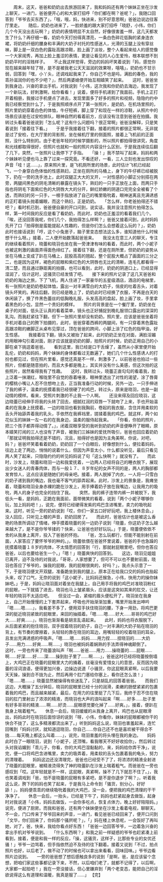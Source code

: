        周末，这天，爸爸和奶奶出去旅游回来了，我和妈妈还有两个妹妹正坐在沙发上聊天，一进门，爸爸便开心的和大家打招呼「你们都在啊？爸呢？」，我随口回答到「爷爷去买东西了」，「哦，哦，妈，快进来，别不好意思啊」爸爸边说边往客厅里走。　　随后，奶奶也进来了，一脸娇羞的跟大家打招呼「晓舒，小伟，你们几个今天没出去玩啊？」奶奶的表情明显不太自然，好像很害羞一样，这几天都发生了什么？再仔细一看，奶奶今天打扮得真漂亮，一条白色碎花低胸的紧身连衣裙，将奶奶纤细的腰身和丰满的大奶子衬托的性感迷人，光滑的玉腿上没有穿丝袜，脚上是一双白色的露趾高跟凉鞋，脸上画了淡妆，整个人看起来给人的感觉像一个大家闺秀，再加上脸上羞涩的表情，更是让看见的人心生爱怜，根本联想不到奶奶平时的淫贱样子。　　不止我这样觉得，旁边的妈妈坏笑着说到「妈，感觉你现在越来越年轻了呀，是不是被我老公天天滋润的效果呀，嘻嘻」，奶奶也不甘示弱，回答到「嘿，小丫头，还调戏起我来了，你自己不也是吗，满脸的春色，我的乖孙滋润你的也不少吧？」，然后两婆媳便开始互相嬉笑了起来。　　这时，爸爸坐到我身边，兴奋的拿出手机，对我说到「小伟，这次我和你奶奶去海边，我发现了一个新玩法，好刺激啊，给你看看！」说着，便将手机递到了我面前。手机上正打开着相册，我接过手机便点了进去，发现里面多了好多的照片和视频，隐隐约约中我已经察觉到什么了，于是我照顺序点开了第一张照片，是奶奶，在机场里照的，照片里奶奶穿着白色的体恤，牛仔短裤，脚上穿了和现在一样的凉鞋，从照片中的场景应该是在过安检排队，眼神自然的看着前方，应该没有注意到爸爸在拍摄。我转过头看着爸爸说到「怎么呢？这有什么问题吗？很正常啊」爸爸没解释，只是笑着说到「接着往下看。」　　于是乎我接着往下翻，接着的照片都很正常啊，无非就是过了安检，在大厅里的背影照，坐在候机厅里的侧面照，接着上飞机前的正面照，没什么特别的。由于老爸年轻的时候学摄影的，所以照片都拍得很讲究，角度和光线都取得很好，但照片也就和一般的照片内容没什么区别，于是我连续往后翻了几下，突然，一张照片让我停下了手指。　　「操！」我不禁叫了起来，妈妈和两个妹妹听见便也马上靠了过来一探究竟。不看还好，一看，三人立刻也发出惊叹的声音「哇！这……」，原来照片里，是飞机厕所里的场景，此时估计飞机已经起飞，一个身穿白色体恤的性感熟妇，正坐在厕所的马桶上，身下的牛仔裤已经被脱下，扔在一旁的洗手池上，此时双腿正大大的叉开，一对性感的小脚正分别搭在两旁，两腿间黑色的阴毛清晰的暴露在镜头下，熟妇的一只手正放在上面，而两只手指也将阴毛下面紫红色的大阴唇大大的分开，鲜红娇嫩的阴道口完完全全被看了个透，而熟妇的另一只手，一根手指放进了自己的嘴里吸吮着，眼神迷离且充满诱惑的正盯着镜头抛着媚眼，而这个熟妇，正是奶奶。　　「怎么样，你老爸拍得还不错吧？」看时机已到，爸爸便自豪的开口问到，说实话，我并没注意照片拍得怎么样，第一时间我的反应是看了看奶奶，而此时，奶奶也正羞涩的看着我们几个。　　「唉，还没回答我呢，你们几个，我拍得怎么样啊？」爸爸又接着问到，此时妈妈先开了口「拍得倒是蛮能提起人性趣的，但是你们怎么会想着这么玩的？」，奶奶此时也接话说到「哼，这个小兔崽子，脑子里变态想法这么多，谁知道他什么时候想干什么呀。」接着，二人便开始数落起爸爸来。　　我没太在意三人的聊天，专注的继续看着照片，晓蕾和晓羽也坐在我一旁津津有味的看着，而此时，两个小妮子也被这刺激的画面弄得面色绯红了。接着往下翻，还是在厕所里，但奶奶的姿势从坐在马桶上变成了趴在马桶上，屁股高高的翘起，整个屁股大概占了画面的三分之二，也是因为这样，褐色的屁眼和紫红色的大阴唇也无比的清晰，连毛孔都看得一清二楚，而且通过静距离的拍摄，也可以看到，此时，奶奶的阴道口上，已经显得湿润了，估计这时，这骚货已经发情了吧。　　接下来的照片记录了这几天爸爸和奶奶的海边之旅，下了飞机，两人住进了一家豪华的五星级酒店，酒店的电梯里，有一张照片是奶奶卷起体恤，露出一对丰满雪白的大奶子，俏皮的吐着舌头，对着镜头坏笑的。再往后翻，则已经是晚上了，奶奶此时已经换了衣服，不再是白天的休闲装了，换了件黑色蕾丝的低胸晚礼服，头发高高的盘起，脸上画了妆，手里拿着黑色的小包，显然一个贵妇的模样。　　照片的背景是在一个餐厅里，奶奶坐在桌子的对面，低头正认真的看着菜单，镜头也正好捕捉到晚礼服领口露出的深深的乳沟。而我赶紧往下翻，但下一张照片里却没有奶奶，照片里，应该是爸爸坐着将手机对着自己的胯下拍摄的，此时，爸爸穿着西裤的两腿间，有一只穿着黑色露趾高跟凉鞋的嫩脚正从桌布见穿过，顶在爸爸的跨间，小脚上涂了红色的指甲油，好生性感。　　我接着往下翻，镜头又被抬了起来，此时奶奶正坐在对面，满脸淫媚的用眼神勾引着对面，刚才应该就是奶奶的脚，拍照片的时候，奶奶正用自己的小脚在桌下挑逗着爸爸。　　看到这里，我已经是口干舌燥了，虽然从小家里便开始乱伦，奶奶和妈妈，两个妹妹的身体都看过无数遍了，她们几个什么性感诱人的打扮也都见过，但在照片里看，感觉还真是不一样，刺激多了。以前爸爸也拍过一些照片，但都是随意拍的，而且大多都是晚上，其实并没有什么美感，但这次拍的这些照片，居然看得我有了性趣。　　这时，我转过头，晓蕾正直勾勾的看着我，脸上泛着一抹潮红，喉咙里不自觉的吞着唾液，眼神里透出了对性的渴望，涂了唇膏的樱桃小嘴让人忍不住想吻上去，正当我准备行动的时候，另外一边，一只手伸进了我的裤子，温柔的抚摸着我已经很硬了的鸡巴，转过头，原来是晓羽，也是一副动情的模样。看来，受照片刺激的不止我一个人啊。　　还没来得及回应晓羽，这边晓蕾已经伸手将我的头转了回去，细腻红润的双唇一下就吻了上来，手也开始温柔的在我身上抚摸着。一边的晓羽也看到我胸前，卷起的我衣服，含住并用柔软的舌头开始舔弄着我的乳头，手依然在我裤裆里，搓揉着我的鸡巴。就这样，两个如花似玉的妹妹一左一右的在我身边，温柔的服侍起我来。　　「你看，你拍的照片，把三个孩子都弄得动情了。」，闭着双眼享受的我听到奶奶的声音便睁开了眼睛，原本嬉笑打闹的三人也没有了声音，被我们三姊妹的爱抚所吸引，爸爸也回应着奶奶「那就证明我拍得还是不错的，况且，拍得好也是因为主角美啊，你说，对吧，妈？」爸爸坏笑着看着奶奶，奶奶回了一个白眼后，好像想到什么，便拉着妈妈，往边上走了两边，悄悄的说着什么，但因为声音太小，什么都没听见，最后只看见两人笑了起来，只隐隐约约的听见妈妈说了句「这么快啊？」就没有了。　　而此时，沙发上，晓蕾和晓羽一边和我爱抚着，一边两人已经将自己的睡衣脱下，展现出少女迷人的青春肉体，而与一般１７、８岁年纪的女声不同的是，两人的胸部都发育惊人，这点应该是随她们的母亲吧。接着，两人脱掉了内衣，一人将一只雪白的奶子递到我的嘴边，我也毫不客气的舔弄起来。此时，沙发上的景象是，我瘫坐着，晓蕾和晓羽全身赤裸的跪在沙发上，用手捧着奶子放在我嘴边，让我用力的吸吮，两人的身子也完全的挡住了我。　　突然，我的裤子连带内裤一并被脱下，我低头一看，是妈妈，正跪在我面前，面带微笑的看着，说到「两个小妮子哪够你玩，加上妈妈吧！」，说完，便将已经硬得发紫的鸡巴含进嘴里，卖力的吸吮起来。这时，听见一旁的奶奶说到「哎，你们一家五口好好玩吧，我上楼休息会。」没人回应，只听见上楼的声音，奶奶回房了。　　而此时，爸爸估计也是被这么香艳的场景所调动了情绪，伸手摸着晓蕾的另一边奶子说到「晓蕾，你这奶子怎么越来越大了，是不是你爷爷揉的？快来，让爸爸也好好玩玩。」于是，晓蕾便依依不舍的从我身上离开，投入了爸爸的怀抱。　　「爸，怎么玩都行，但能不能别射在前面，人家答应了要怀爷爷的种的。」，晓蕾依偎在爸爸怀里说着，爸爸的手也急躁的抚摸着晓蕾１８岁的肉体，不太情愿的回答到「行，那就射屁眼里吧，但你也答应爸爸，以后也要给爸生一个。」「嗯！」晓蕾爽快的回答到。　　这边，晓羽见姐姐已离开，迫不及待的对我说，「哥哥，人家想要了，但可不可以也不要射前面，晓羽也答应了爷爷的，操我的屁眼，我的屁眼很爽的，好吗？」，我点头示意了一下，于是晓羽便叉开双腿，准备跪坐到我的腿上。原本正在给我口交的妈妈也抬起头来，叹了口气，无奈的说到「这小妮子，比妈妈还猴急，小伟，快用力的操你妹妹吧。」于是，妈妈让晓羽面对着坐在我腿上，自己用手将我的鸡巴对准晓羽粉红的屁眼，一下就插了进去，晓羽也马上皱紧眉头，应该是这突如其来的肛交，让还年轻的晓羽不太适应吧。　　但没过一会，紧缩的眉头便松开了，晓羽坐在我身上，自己开始慢慢的上下套弄起来，呼吸也开始渐渐加重，嘴里开始发出呻吟「嗯……嗯……」，我看差不多了，便用双手扶住晓羽的腰，下身一用劲，将鸡巴更深的挺近晓羽紧致的屁眼里，来回的抽插着。「嗯……嗯……好大……哥哥的鸡巴好大……好爽……」，晓羽也渐渐看是胡言乱语起来。　　此时，妈妈也将衣服脱下，从后面紧紧的抱住晓羽，双手捏着晓羽的奶子，自己一对丰满的大奶子贴在晓羽的背上，有节奏的摩擦着，头轻轻的靠在晓羽的耳边，用嘴轻轻的咬着晓羽的耳朵，且发出充满诱惑的呼吸声。「嗯……嗯……妈妈……用力捏……捏晓羽的……大奶子……用力……好爽……啊……」晓羽也被妈妈着娴熟的手法弄得神魂颠倒了。　　这时，一旁也传来了晓蕾浪叫声「啊……爸爸……用力……操晓蕾的……屁眼……啊……好深……好……深……操到肚子里了……啊……」，爸爸这时已经将晓蕾按倒墙上，大鸡巴正在晓蕾的屁眼里大力的捅着，丝毫没有爱惜女儿的意思，反而因为晓蕾的淫词浪语，便得更加兴奋，边操边说道「小骚货，你这屁眼真紧啊，以后我要天天操，操到合不拢为止，然后再用个肛门塞给你塞上，看你还怎么浪！」「嗯……嗯……」晓蕾显然被操得有些迷乱了，只是胡乱的回答着爸爸。　　而我们这边，大概操了五分钟后，晓羽的屁眼里已经十分的润滑，柔嫩的肠壁紧紧的包裹着我的鸡巴，而且越来越紧，最后，在用力的往里挺了几下后，我终于忍不住在晓羽的肛门里射出了浓浓的精液，而晓羽也大声的浪叫起来「啊……好多……肚子里有好多哥哥的精液……啊……好烫……屁眼感觉要化掉了……好爽。」，接着，便趴在我身上喘着粗气。　　休息一会后，晓羽缓缓的从我身上离开，鸡巴也从屁眼滑出，妈妈此时在晓羽后面惊讶的说到「呀，小伟，你看你，妹妹的屁眼都被你干的快合不拢了，这么多精液都流出来了。」听到妈妈这么说，晓羽也害羞起来，连忙回嘴到「妈妈讨厌，就知道逗晓羽，你自己……你自己还不也是喜欢被干得合不拢……每天晚上都这么叫着……」，说完，晓羽害羞的将头埋在我的身边。　　妈妈此时白了一眼晓羽，说到「小妮子，还顶嘴，看我哪天不好好收拾你」，然后转过头对我谄媚到「乖儿子，你看，你的大鸡巴湿黏黏的，来，妈妈给你弄干净」，说完，便一口将鸡巴含进嘴里，卖力的吸弄着，用柔软的舌头包裹着我的龟头，努力的清理着。　　妈妈这边还没清理完，爸爸也已经受不了了，将浓浓的精液全射进了晓蕾的屁眼里，被精液烫得失了神的晓蕾趴在沙发上喘着粗气。而爸爸在一旁也感叹到「哎。这年轻就是不一样，这屁眼，真紧啊，操不了几下就忍不住了。」，我也笑着调戏到「爸，怕不是晓蕾的屁眼有多紧吧，是不是你退步了啊？」，听着我这么说，胯下的妈妈也笑了起来，于是我马上命令到「骚货，别分心，好好舔！」，妈妈便乖乖的继续吸吮着我的大鸡巴，没一会，便把我的鸡巴清理的干干净净了。　　休息一会后，一抬头，已经是下午了，妈妈也赶紧起身去做饭，起身时对我说道「小伟，妈妈去做饭，一会你多吃点，恢复点体力，晚上好好陪陪妈。」说完，便进了厨房。而我和爸爸，还有两个妹妹便坐在沙发上看着电视，聊聊天。　　不一会，门口传来了爷爷回来的声音，一进门，看见爸爸已经回来了，便开口问到「文华，你们回来了，你妈那个骚屄呢？」，「」妈在楼上休息呢，一会饭好了再叫她，对了，爸，快来，我给你看点好东西！「爸爸一边回答爷爷，一边着急兴奋的拿出手机对爷爷说到。　　「什么东西啊？」和我之前一样疑惑的爷爷也赶紧凑上前看到，接着，便是和我一样的反应，「操，这骚货，这样子，比那些专业的女优还骚！」爷爷一边骂着，但手指依然迫不及待的往下翻着。接着又说到「不过，拍点照片也好，以后老了，做不动了的时候也可以拿出来看看，回味回味。」爷爷边看照片边说到。　　一旁的爸爸想了想后感触良多的说到「是啊，爸，是应该留个念想，把咱们家这些事都记录下来，不然，以后咱们老了，就都不记得了，以后啊，大家都一起拍吧！」我在一旁没接话，但心里嫌弃到「两个老变态，能把自己的淫欲说得这么有道理和温暖，我真是服了……」 【完】 